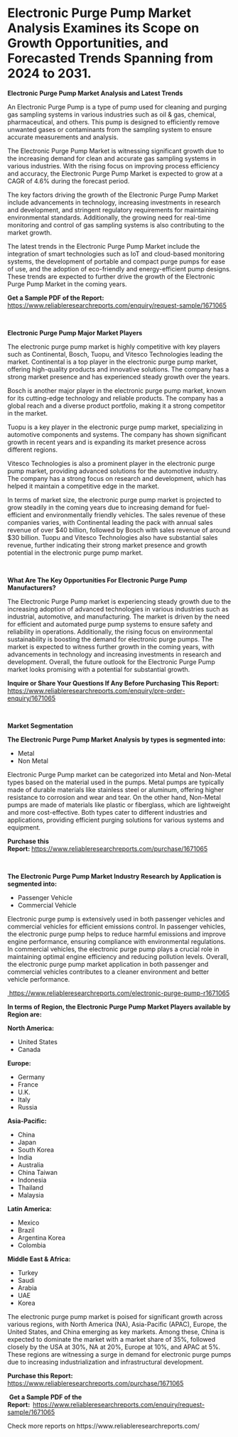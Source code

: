 <p><h1>Electronic Purge Pump Market Analysis Examines its Scope on Growth Opportunities, and Forecasted Trends Spanning from 2024 to 2031.</h1></p><p><strong>Electronic Purge Pump Market Analysis and Latest Trends</strong></p>
<p><p>An Electronic Purge Pump is a type of pump used for cleaning and purging gas sampling systems in various industries such as oil & gas, chemical, pharmaceutical, and others. This pump is designed to efficiently remove unwanted gases or contaminants from the sampling system to ensure accurate measurements and analysis.</p><p>The Electronic Purge Pump Market is witnessing significant growth due to the increasing demand for clean and accurate gas sampling systems in various industries. With the rising focus on improving process efficiency and accuracy, the Electronic Purge Pump Market is expected to grow at a CAGR of 4.6% during the forecast period.</p><p>The key factors driving the growth of the Electronic Purge Pump Market include advancements in technology, increasing investments in research and development, and stringent regulatory requirements for maintaining environmental standards. Additionally, the growing need for real-time monitoring and control of gas sampling systems is also contributing to the market growth.</p><p>The latest trends in the Electronic Purge Pump Market include the integration of smart technologies such as IoT and cloud-based monitoring systems, the development of portable and compact purge pumps for ease of use, and the adoption of eco-friendly and energy-efficient pump designs. These trends are expected to further drive the growth of the Electronic Purge Pump Market in the coming years.</p></p>
<p><strong>Get a Sample PDF of the Report:&nbsp;</strong> <a href="https://www.reliableresearchreports.com/enquiry/request-sample/1671065">https://www.reliableresearchreports.com/enquiry/request-sample/1671065</a></p>
<p>&nbsp;</p>
<p><strong>Electronic Purge Pump Major Market Players</strong></p>
<p><p>The electronic purge pump market is highly competitive with key players such as Continental, Bosch, Tuopu, and Vitesco Technologies leading the market. Continental is a top player in the electronic purge pump market, offering high-quality products and innovative solutions. The company has a strong market presence and has experienced steady growth over the years.</p><p>Bosch is another major player in the electronic purge pump market, known for its cutting-edge technology and reliable products. The company has a global reach and a diverse product portfolio, making it a strong competitor in the market.</p><p>Tuopu is a key player in the electronic purge pump market, specializing in automotive components and systems. The company has shown significant growth in recent years and is expanding its market presence across different regions.</p><p>Vitesco Technologies is also a prominent player in the electronic purge pump market, providing advanced solutions for the automotive industry. The company has a strong focus on research and development, which has helped it maintain a competitive edge in the market.</p><p>In terms of market size, the electronic purge pump market is projected to grow steadily in the coming years due to increasing demand for fuel-efficient and environmentally friendly vehicles. The sales revenue of these companies varies, with Continental leading the pack with annual sales revenue of over $40 billion, followed by Bosch with sales revenue of around $30 billion. Tuopu and Vitesco Technologies also have substantial sales revenue, further indicating their strong market presence and growth potential in the electronic purge pump market.</p></p>
<p>&nbsp;</p>
<p><strong>What Are The Key Opportunities For Electronic Purge Pump Manufacturers?</strong></p>
<p><p>The Electronic Purge Pump market is experiencing steady growth due to the increasing adoption of advanced technologies in various industries such as industrial, automotive, and manufacturing. The market is driven by the need for efficient and automated purge pump systems to ensure safety and reliability in operations. Additionally, the rising focus on environmental sustainability is boosting the demand for electronic purge pumps. The market is expected to witness further growth in the coming years, with advancements in technology and increasing investments in research and development. Overall, the future outlook for the Electronic Purge Pump market looks promising with a potential for substantial growth.</p></p>
<p><strong>Inquire or Share Your Questions If Any Before Purchasing This Report:</strong> <a href="https://www.reliableresearchreports.com/enquiry/pre-order-enquiry/1671065">https://www.reliableresearchreports.com/enquiry/pre-order-enquiry/1671065</a></p>
<p>&nbsp;</p>
<p><strong>Market Segmentation</strong></p>
<p><strong>The Electronic Purge Pump Market Analysis by types is segmented into:</strong></p>
<p><ul><li>Metal</li><li>Non Metal</li></ul></p>
<p><p>Electronic Purge Pump market can be categorized into Metal and Non-Metal types based on the material used in the pumps. Metal pumps are typically made of durable materials like stainless steel or aluminum, offering higher resistance to corrosion and wear and tear. On the other hand, Non-Metal pumps are made of materials like plastic or fiberglass, which are lightweight and more cost-effective. Both types cater to different industries and applications, providing efficient purging solutions for various systems and equipment.</p></p>
<p><strong>Purchase this Report:&nbsp;</strong><a href="https://www.reliableresearchreports.com/purchase/1671065">https://www.reliableresearchreports.com/purchase/1671065</a></p>
<p>&nbsp;</p>
<p><strong>The Electronic Purge Pump Market Industry Research by Application is segmented into:</strong></p>
<p><ul><li>Passenger Vehicle</li><li>Commercial Vehicle</li></ul></p>
<p><p>Electronic purge pump is extensively used in both passenger vehicles and commercial vehicles for efficient emissions control. In passenger vehicles, the electronic purge pump helps to reduce harmful emissions and improve engine performance, ensuring compliance with environmental regulations. In commercial vehicles, the electronic purge pump plays a crucial role in maintaining optimal engine efficiency and reducing pollution levels. Overall, the electronic purge pump market application in both passenger and commercial vehicles contributes to a cleaner environment and better vehicle performance.</p></p>
<p><a href="https://www.reliableresearchreports.com/electronic-purge-pump-r1671065">&nbsp;https://www.reliableresearchreports.com/electronic-purge-pump-r1671065</a></p>
<p><strong>In terms of Region, the Electronic Purge Pump Market Players available by Region are:</strong></p>
<p>
    <p> <strong> North America: </strong>
        <ul>
            <li>United States</li>
            <li>Canada</li>
        </ul>
        </p> 
    <p> <strong> Europe: </strong>
        <ul>
            <li>Germany</li>
            <li>France</li>
            <li>U.K.</li>
            <li>Italy</li>
            <li>Russia</li>
        </ul>
        </p> 
    <p> <strong> Asia-Pacific: </strong>
        <ul>
            <li>China</li>
            <li>Japan</li>
            <li>South Korea</li>
            <li>India</li>
            <li>Australia</li>
            <li>China Taiwan</li>
            <li>Indonesia</li>
            <li>Thailand</li>
            <li>Malaysia</li>
        </ul>
        </p> 
    <p> <strong> Latin America: </strong>
        <ul>
            <li>Mexico</li>
            <li>Brazil</li>
            <li>Argentina Korea</li>
            <li>Colombia</li>
        </ul>
        </p> 
    <p> <strong> Middle East & Africa: </strong>
        <ul>
            <li>Turkey</li>
            <li>Saudi</li>
            <li>Arabia</li>
            <li>UAE</li>
            <li>Korea</li>
        </ul>
    </p>
    </p>
<p><p>The electronic purge pump market is poised for significant growth across various regions, with North America (NA), Asia-Pacific (APAC), Europe, the United States, and China emerging as key markets. Among these, China is expected to dominate the market with a market share of 35%, followed closely by the USA at 30%, NA at 20%, Europe at 10%, and APAC at 5%. These regions are witnessing a surge in demand for electronic purge pumps due to increasing industrialization and infrastructural development.</p></p>
<p><strong>Purchase this Report: </strong><a href="https://www.reliableresearchreports.com/purchase/1671065">https://www.reliableresearchreports.com/purchase/1671065</a></p>
<p>&nbsp;<strong>Get a Sample PDF of the Report:&nbsp;&nbsp;</strong><a href="https://www.reliableresearchreports.com/enquiry/request-sample/1671065">https://www.reliableresearchreports.com/enquiry/request-sample/1671065</a></p>
<p><strong></strong></p>
<p>Check more reports on https://www.reliableresearchreports.com/</p>